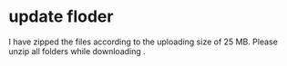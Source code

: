 # update floder
I have zipped the files according to the uploading size of 25 MB. Please unzip all folders while downloading .
